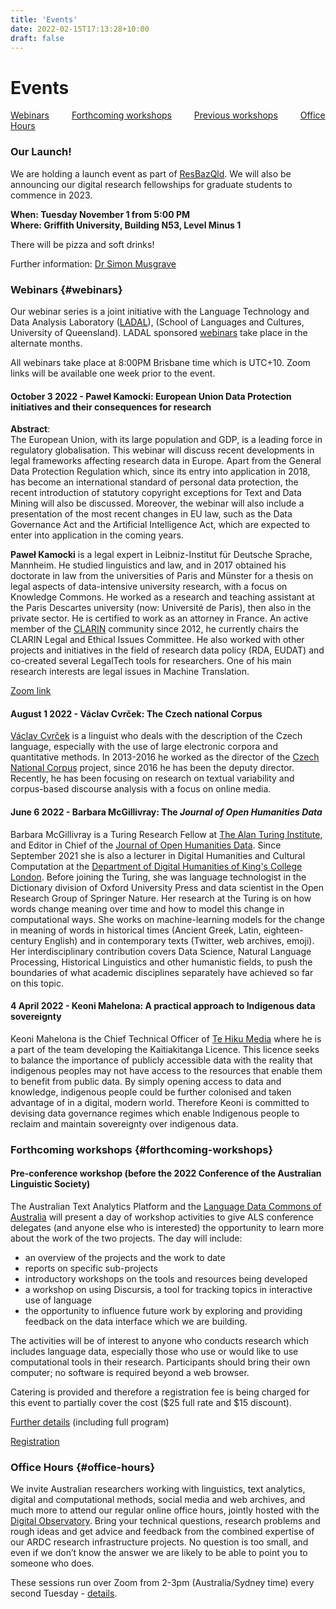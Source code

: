 ```yaml
---
title: 'Events'
date: 2022-02-15T17:13:28+10:00
draft: false
---
```


# Events

[Webinars](#webinars) &emsp;&emsp;
[Forthcoming workshops](#forthcoming-workshops) &emsp;&emsp;
[Previous workshops](/workshops) &emsp;&emsp;
[Office Hours](#office-hours)

### Our Launch!

We are holding a launch event as part of [ResBazQld](https://resbaz.github.io/resbaz2022qld/). We will also be announcing our digital research fellowships for graduate students to commence in 2023.

**When: Tuesday November 1 from 5:00 PM**<br>
**Where: Griffith University, Building N53, Level Minus 1**

There will be pizza and soft drinks!

Further information: [Dr Simon Musgrave](mailto:s.musgrave@uq.edu.au)

### Webinars {#webinars}

Our webinar series is a joint initiative with the Language Technology and Data Analysis Laboratory ([LADAL](https://slcladal.github.io/index.html)), (School of Languages and Cultures, University of Queensland). LADAL sponsored [webinars](https://slcladal.github.io/webinars2022.html) take place in the alternate months.

All webinars take place at 8:00PM Brisbane time which is UTC+10. Zoom links will be available one week prior to the event.

#### October 3 2022 - Paweł Kamocki: European Union Data Protection initiatives and their consequences for research

**Abstract**:<br>
The European Union, with its large population and GDP, is a leading force in regulatory globalisation. This webinar will discuss recent developments in legal frameworks affecting research data in Europe. Apart from the General Data Protection Regulation which, since its entry into application in 2018, has become an international standard of personal data protection, the recent introduction of statutory copyright exceptions for Text and Data Mining will also be discussed. Moreover, the webinar will also include a presentation of the most recent changes in EU law, such as the Data Governance Act and the Artificial Intelligence Act, which are expected to enter into application in the coming years.

**Paweł Kamocki** is a legal expert in Leibniz-Institut für Deutsche Sprache, Mannheim. He studied linguistics and law, and in 2017 obtained his doctorate in law from the universities of Paris and Münster for a thesis on legal aspects of data-intensive university research, with a focus on Knowledge Commons. He worked as a research and teaching assistant at the Paris Descartes university (now: Université de Paris), then also in the private sector. He is certified to work as an attorney in France. An active member of the [CLARIN](https://www.clarin.eu/) community since 2012, he currently chairs the CLARIN Legal and Ethical Issues Committee. He also worked with other projects and initiatives in the field of research data policy (RDA, EUDAT) and co-created several LegalTech tools for researchers. One of his main research interests are legal issues in Machine Translation.

[Zoom link](https://uqz.zoom.us/j/82090438697?from=addon)

#### August 1 2022 - Václav Cvrček: The Czech national Corpus

[Václav Cvrček](https://ucnk.ff.cuni.cz/en/institute/people/vaclav-cvrcek-2/) is a linguist who deals with the description of the Czech language, especially with the use of large electronic corpora and quantitative methods. In 2013-2016 he worked as the director of the [Czech National Corpus](https://ucnk.ff.cuni.cz/en/) project, since 2016 he has been the deputy director. Recently, he has been focusing on research on textual variability and corpus-based discourse analysis with a focus on online media.

#### June 6 2022 - Barbara McGillivray: The _Journal of Open Humanities Data_

Barbara McGillivray is a Turing Research Fellow at [The Alan Turing Institute](https://www.turing.ac.uk/), and Editor in Chief of the [Journal of Open Humanities Data](https://openhumanitiesdata.metajnl.com/). Since September 2021 she is also a lecturer in Digital Humanities and Cultural Computation at the [Department of Digital Humanities of King's College London](https://www.kcl.ac.uk/ddh). Before joining the Turing, she was language technologist in the Dictionary division of Oxford University Press and data scientist in the Open Research Group of Springer Nature. Her research at the Turing is on how words change meaning over time and how to model this change in computational ways. She works on machine-learning models for the change in meaning of words in historical times (Ancient Greek, Latin, eighteen-century English) and in contemporary texts (Twitter, web archives, emoji). Her interdisciplinary contribution covers Data Science, Natural Language Processing, Historical Linguistics and other humanistic fields, to push the boundaries of what academic disciplines separately have achieved so far on this topic.

#### 4 April 2022 - Keoni Mahelona: A practical approach to Indigenous data sovereignty

Keoni Mahelona is the Chief Technical Officer of [Te Hiku Media](https://tehiku.nz/) where he is a part of the team developing the Kaitiakitanga Licence. This licence seeks to balance the importance of publicly accessible data with the reality that indigenous peoples may not have access to the resources that enable them to benefit from public data. By simply opening access to data and knowledge, indigenous people could be further colonised and taken advantage of in a digital, modern world. Therefore Keoni is committed to devising data governance regimes which enable Indigenous people to reclaim and maintain sovereignty over indigenous data.

### Forthcoming workshops {#forthcoming-workshops}

#### Pre-conference workshop (before the 2022 Conference of the Australian Linguistic Society)

The Australian Text Analytics Platform and the [Language Data Commons of Australia](https://www.ldaca.edu.au/) will present a day of workshop activities to give ALS conference delegates (and anyone else who is interested) the opportunity to learn more about the work of the two projects. The day will include:

- an overview of the projects and the work to date
- reports on specific sub-projects
- introductory workshops on the tools and resources being developed
- a workshop on using Discursis, a tool for tracking topics in interactive use of language
- the opportunity to influence future work by exploring and providing feedback on the data interface which we are building.

The activities will be of interest to anyone who conducts research which includes language data, especially those who use or would like to use computational tools in their research. Participants should bring their own computer; no software is required beyond a web browser.

Catering is provided and therefore a registration fee is being charged for this event to partially cover the cost ($25 full rate and $15 discount).

[Further details](https://www.ldaca.edu.au/pre-als-activities) (including full program)

[Registration](https://als.asn.au/Conference/Conference2022/Workshops)

### Office Hours {#office-hours}

We invite Australian researchers working with linguistics, text analytics, digital and computational methods, social media and web archives, and much more to attend our regular online office hours, jointly hosted with the [Digital Observatory](https://research.qut.edu.au/digitalobservatory/). Bring your technical questions, research problems and rough ideas and get advice and feedback from the combined expertise of our ARDC research infrastructure projects. No question is too small, and even if we don’t know the answer we are likely to be able to point you to someone who does.

These sessions run over Zoom from 2-3pm (Australia/Sydney time) every second Tuesday - [details](https://research.qut.edu.au/digitalobservatory/office-hours/).
